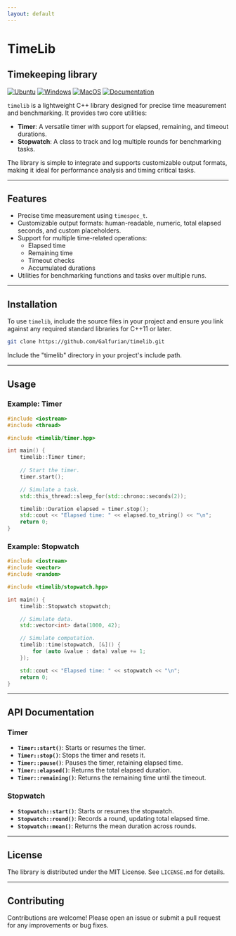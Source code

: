 ```yaml
---
layout: default
---
```


# TimeLib

## Timekeeping library

[![Ubuntu](https://github.com/Galfurian/timelib/actions/workflows/ubuntu.yml/badge.svg)](https://github.com/Galfurian/timelib/actions/workflows/ubuntu.yml)
[![Windows](https://github.com/Galfurian/timelib/actions/workflows/windows.yml/badge.svg)](https://github.com/Galfurian/timelib/actions/workflows/windows.yml)
[![MacOS](https://github.com/Galfurian/timelib/actions/workflows/macos.yml/badge.svg)](https://github.com/Galfurian/timelib/actions/workflows/macos.yml)
[![Documentation](https://github.com/Galfurian/timelib/actions/workflows/documentation.yml/badge.svg)](https://github.com/Galfurian/timelib/actions/workflows/documentation.yml)

`timelib` is a lightweight C++ library designed for precise time measurement and
benchmarking. It provides two core utilities:

- **Timer**: A versatile timer with support for elapsed, remaining, and timeout durations.
- **Stopwatch**: A class to track and log multiple rounds for benchmarking tasks.

The library is simple to integrate and supports customizable output formats,
making it ideal for performance analysis and timing critical tasks.

---

## Features

- Precise time measurement using `timespec_t`.
- Customizable output formats: human-readable, numeric, total elapsed seconds, and custom placeholders.
- Support for multiple time-related operations:
  - Elapsed time
  - Remaining time
  - Timeout checks
  - Accumulated durations
- Utilities for benchmarking functions and tasks over multiple runs.

---

## Installation

To use `timelib`, include the source files in your project and ensure you link against any required standard libraries for C++11 or later.

```bash
git clone https://github.com/Galfurian/timelib.git
```

Include the "timelib" directory in your project's include path.

---

## Usage

### Example: Timer

```cpp
#include <iostream>
#include <thread>

#include <timelib/timer.hpp>

int main() {
    timelib::Timer timer;
    
    // Start the timer.
    timer.start();

    // Simulate a task.
    std::this_thread::sleep_for(std::chrono::seconds(2));

    timelib::Duration elapsed = timer.stop();
    std::cout << "Elapsed time: " << elapsed.to_string() << "\n";
    return 0;
}
```

### Example: Stopwatch

```cpp
#include <iostream>
#include <vector>
#include <random>

#include <timelib/stopwatch.hpp>

int main() {
    timelib::Stopwatch stopwatch;

    // Simulate data.
    std::vector<int> data(1000, 42);

    // Simulate computation.
    timelib::time(stopwatch, [&]() {
        for (auto &value : data) value += 1;
    });

    std::cout << "Elapsed time: " << stopwatch << "\n";
    return 0;
}
```

---

## API Documentation

### Timer

- **`Timer::start()`**: Starts or resumes the timer.
- **`Timer::stop()`**: Stops the timer and resets it.
- **`Timer::pause()`**: Pauses the timer, retaining elapsed time.
- **`Timer::elapsed()`**: Returns the total elapsed duration.
- **`Timer::remaining()`**: Returns the remaining time until the timeout.

### Stopwatch

- **`Stopwatch::start()`**: Starts or resumes the stopwatch.
- **`Stopwatch::round()`**: Records a round, updating total elapsed time.
- **`Stopwatch::mean()`**: Returns the mean duration across rounds.

---

## License

The library is distributed under the MIT License. See `LICENSE.md` for details.

---

## Contributing

Contributions are welcome! Please open an issue or submit a pull request for any
improvements or bug fixes.
